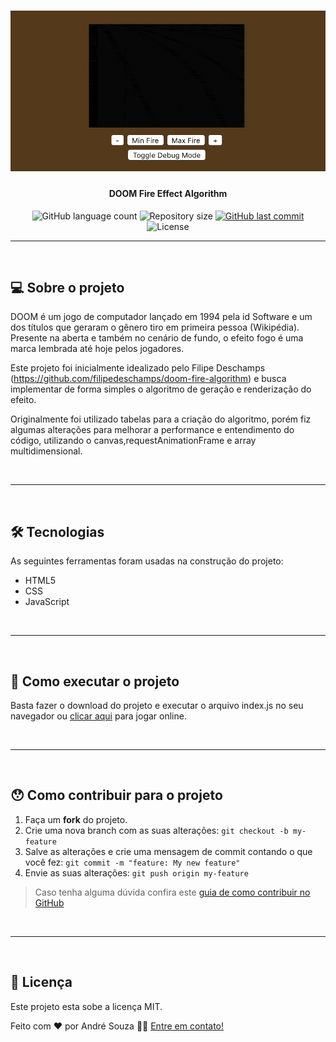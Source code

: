 
<h1 align="center">
    <img alt="DOOM Fire Effect" title="DOOM Fire Effect" src="./assets/doom-fire.gif" />
</h1>

<h4 align="center"> 
	DOOM Fire Effect Algorithm
</h4>

<p align="center">
  <img alt="GitHub language count" src="https://img.shields.io/github/languages/count/andrefmsouza/doom-fire-algorithm?color=%2304D361">

  <img alt="Repository size" src="https://img.shields.io/github/repo-size/andrefmsouza/doom-fire-algorithm">
 
  <a href="https://github.com/andrefmsouza/doom-fire-algorithm/commits/master">
    <img alt="GitHub last commit" src="https://img.shields.io/github/last-commit/andrefmsouza/doom-fire-algorithm">
  </a>

  <img alt="License" src="https://img.shields.io/badge/license-MIT-brightgreen">
   
</p>

<hr/>
<br/>

## 💻 Sobre o projeto

DOOM é um jogo de computador lançado em 1994 pela id Software e um dos títulos que geraram o gênero tiro em primeira pessoa (Wikipédia). Presente na aberta e também no cenário de fundo, o efeito fogo é uma marca lembrada até hoje pelos jogadores.

Este projeto foi inicialmente idealizado pelo Filipe Deschamps (<a href="https://github.com/filipedeschamps/doom-fire-algorithm">https://github.com/filipedeschamps/doom-fire-algorithm</a>) e busca implementar de forma simples o algoritmo de geração e renderização do efeito.

Originalmente foi utilizado tabelas para a criação do algoritmo, porém fiz algumas alterações para melhorar a performance e entendimento do código, utilizando o canvas,requestAnimationFrame e array multidimensional.

<br/>
<hr/>
<br/>

## 🛠 Tecnologias

As seguintes ferramentas foram usadas na construção do projeto:

- HTML5
- CSS
- JavaScript

<br/>
<hr/>
<br/>

## 🚀 Como executar o projeto

Basta fazer o download do projeto e executar o arquivo index.js no seu navegador ou [clicar aqui](https://andrefmsouza.github.io/doom-fire-algorithm/) para jogar online.

<br/>
<hr/>
<br/>

## 😯 Como contribuir para o projeto

1. Faça um **fork** do projeto.
2. Crie uma nova branch com as suas alterações: `git checkout -b my-feature`
3. Salve as alterações e crie uma mensagem de commit contando o que você fez: `git commit -m "feature: My new feature"`
4. Envie as suas alterações: `git push origin my-feature`
> Caso tenha alguma dúvida confira este [guia de como contribuir no GitHub](https://github.com/firstcontributions/first-contributions)

<br/>
<hr/>
<br/>

## 📝 Licença

Este projeto esta sobe a licença MIT.

Feito com ❤️ por André Souza 👋🏽 [Entre em contato!](https://www.linkedin.com/in/andrefmsouza/)

[license]: https://opensource.org/licenses/MIT
